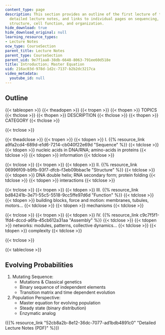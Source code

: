 ```yaml
---
content_type: page
description: This section provides an outline of the first lecture of the course,
  detailed lecture notes, and links to individual pages on sequencing, macromolecular
  structure, cell function, and organization.
hide_download: true
hide_download_original: null
learning_resource_types:
- Lecture Notes
ocw_type: CourseSection
parent_title: Lecture Notes
parent_type: CourseSection
parent_uid: 9e7f1aa8-38db-6648-8063-791ee60d518e
title: Introduction; Master Equation
uid: 216ac03d-978d-1d2c-7137-b2b2dc3217ca
video_metadata:
  youtube_id: null
---
```


Outline
-------

{{< tableopen >}}
{{< theadopen >}}
{{< tropen >}}
{{< thopen >}}
TOPICS
{{< thclose >}}
{{< thopen >}}
DESCRIPTION
{{< thclose >}}
{{< thopen >}}
CATEGORY
{{< thclose >}}

{{< trclose >}}

{{< theadclose >}}
{{< tropen >}}
{{< tdopen >}}
I. {{% resource_link a9fa2cd4-689d-e1d6-7214-cb040f22e69d "Sequence" %}}
{{< tdclose >}}
{{< tdopen >}}
nucleic acids in DNA/RNA; amino-acids in proteins
{{< tdclose >}}
{{< tdopen >}}
information
{{< tdclose >}}

{{< trclose >}}
{{< tropen >}}
{{< tdopen >}}
II. {{% resource_link 06996f09-b9fb-93f7-dfcb-f3eb09bbac1e "Structure" %}}
{{< tdclose >}}
{{< tdopen >}}
DNA double helix; RNA secondary form; protein folding
{{< tdclose >}}
{{< tdopen >}}
interactions
{{< tdclose >}}

{{< trclose >}}
{{< tropen >}}
{{< tdopen >}}
III. {{% resource_link bd84241b-3e71-55c5-5518-9cc5ffe97d6d "Function" %}}
{{< tdclose >}}
{{< tdopen >}}
building blocks, force and motion: membranes, tubules, motors…
{{< tdclose >}}
{{< tdopen >}}
mechanisms
{{< tdclose >}}

{{< trclose >}}
{{< tropen >}}
{{< tdopen >}}
IV. {{% resource_link c9c7f5f1-1fd4-dccd-a6fa-45cb612a31aa "Assembly" %}}
{{< tdclose >}}
{{< tdopen >}}
networks: modules, patterns, collective dynamics…
{{< tdclose >}}
{{< tdopen >}}
complexity
{{< tdclose >}}

{{< trclose >}}

{{< tableclose >}}

Evolving Probabilities
----------------------

1.  Mutating Sequence:
    *   Mutations & Classical genetics
    *   Binary sequence of independent elements
    *   Transition matrix and time dependent evolution
2.  Population Perspective:
    *   Master equation for evolving population
    *   Steady state (binary distribution)
    *   Enzymatic analog

({{% resource_link "52cb8a2b-8e12-36dc-7077-ad1bdb4891c0" "Detailed Lecture Notes (PDF)" %}})